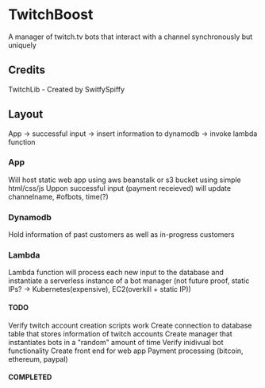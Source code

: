 # TwitchBoost
A manager of twitch.tv bots that interact with a channel synchronously but uniquely 

## Credits
TwitchLib - Created by SwitfySpiffy

## Layout
App -> successful input -> insert information to dynamodb -> invoke lambda function

### App
Will host static web app using aws beanstalk or s3 bucket using simple html/css/js
Uppon successful input (payment receieved) will update channelname, #ofbots, time(?)

### Dynamodb
Hold information of past customers as well as in-progress customers

### Lambda
Lambda function will process each new input to the database and instantiate a serverless instance of a bot manager
(not future proof, static IPs? -> Kubernetes(expensive), EC2(overkill + static IP))


#### TODO
Verify twitch account creation scripts work
Create connection to database table that stores information of twitch accounts
Create manager that instantiates bots in a "random" amount of time
Verify inidivual bot functionality
Create front end for web app
Payment processing (bitcoin, ethereum, paypal)

#### COMPLETED

